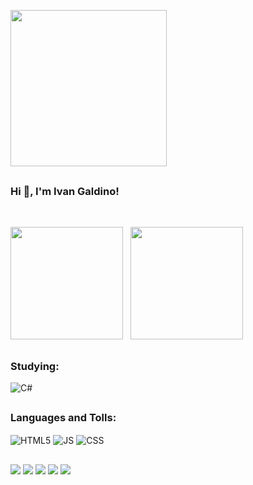 ##
<br/>
<img height="250cm" src="https://grupoeasytech.com.br/wp-content/uploads/Artboard-1banner-blog.png"/>

##

### Hi 👋, I'm Ivan Galdino!
<br/>

<img height="180cm" src="https://github-readme-stats.vercel.app/api?username=LordIPG&show_icons=true&theme=transparent"/> &nbsp; <img height="180cm" src="https://github-readme-stats.vercel.app/api/top-langs/?username=LordIPG&show_icons=true&theme=transparent"/> 

##
### Studying:
<div style="display: inline_block">
<img align="center" alt="C#" src="https://img.shields.io/badge/C%23-239120?style=for-the-badge&logo=c-sharp&logoColor=white"/>
</div>

##
### Languages and Tolls:
<div style="display: inline_block">
<img align="center" alt="HTML5" src="https://img.shields.io/badge/HTML5-E34F26?style=for-the-badge&logo=html5&logoColor=white"/> 
<img align="center" alt="JS" src="https://img.shields.io/badge/JavaScript-F7DF1E?style=for-the-badge&logo=javascript&logoColor=black"/>
<img align="center" alt="CSS" src="https://img.shields.io/badge/CSS-239120?&style=for-the-badge&logo=css3&logoColor=white"/>
</div>

##
<div> 
  <a href="https://instagram.com/ivan_log?igshid=NGExMmI2YTkyZg==" target="_blank"><img src="https://img.shields.io/badge/-Instagram-%23E4405F?style=for-the-badge&logo=instagram&logoColor=white" target="_blank"></a>
  <a href = "mailto:vivamaisivangaldino@gmail.com"><img src="https://img.shields.io/badge/-Gmail-%23333?style=for-the-badge&logo=gmail&logoColor=white" target="_blank"></a>
  <a href="https://wa.me/5548996038880?text=Oi%2C+tudo+bem%3F" target="_blank"><img src="https://img.shields.io/badge/WhatsApp-25D366?style=for-the-badge&logo=whatsapp&logoColor=white" target="_blank"></a> 
  <a href="" target="_blank"><img src="https://img.shields.io/badge/Discord-7289DA?style=for-the-badge&logo=discord&logoColor=white" target="_blank"></a>
 <a href="" target="_blank"><img src="https://img.shields.io/badge/-LinkedIn-%230077B5?style=for-the-badge&logo=linkedin&logoColor=white" target="_blank"></a>  
</div>

